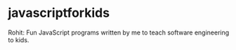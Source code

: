 # javascriptforkids
Rohit: Fun JavaScript programs written by me to teach software engineering to kids.
